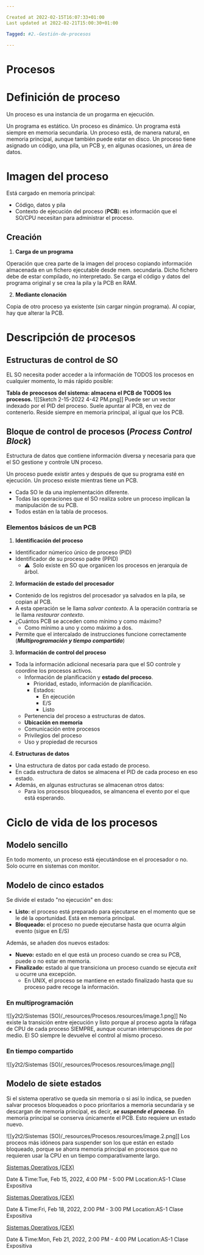 ```yaml
---

Created at 2022-02-15T16:07:33+01:00
Last updated at 2022-02-21T15:00:30+01:00

Tagged: #2.-Gestión-de-procesos

---
```


# Procesos
# Definición de proceso

Un proceso es una instancia de un progarma en ejecución.

Un programa es estático. Un proceso es dinámico.
Un programa está siempre en memoria secundaria. Un proceso está, de manera natural, en memoria principal, aunque también puede estar en disco.
Un proceso tiene asignado un código, una pila, un PCB y, en algunas ocasiones, un área de datos.


# Imagen del proceso

Está cargado en memoria principal:

* Código, datos y pila
* Contexto de ejecución del proceso (**PCB**): es información que el SO/CPU necesitan para administrar el proceso.



## Creación

1. **Carga de un programa**

Operación que crea parte de la imagen del proceso copiando información almacenada en un fichero ejecutable desde mem. secundaria. Dicho fichero debe de estar compilado, no interpretado. Se carga el código y datos del programa original y se crea la pila y la PCB en RAM.

2. **Mediante clonación**

Copia de otro proceso ya existente (sin cargar ningún programa). Al copiar, hay que alterar la PCB.


# Descripción de procesos

## Estructuras de control de SO

EL SO necesita poder acceder a la información de TODOS los procesos en cualquier momento, lo más rápido posible:

**Tabla de preocesos del sistema: almacena el PCB de TODOS los procesos.**
![[Sketch 2-15-2022 4-42 PM.png]]
Puede ser un vector indexado por el PID del proceso. Suele apuntar al PCB, en vez de contenerlo.
Reside siempre en memoria principal, al igual que los PCB.





## Bloque de control de procesos (**_P_**_rocess_ **_C_**_ontrol_ **_B_**_lock_)

Estructura de datos que contiene información diversa y necesaria para que el SO gestione y controle UN proceso.

Un proceso puede existir antes y después de que su programa esté en ejecución.
Un proceso existe mientras tiene un PCB.


* Cada SO le da una implementación diferente.
* Todas las operaciones que el SO realiza sobre un proceso implican la manipulación de su PCB.
* Todos están en la tabla de procesos.

### 

### Elementos básicos de un PCB

1. **Identificación del proceso**
  * Identificador númerico único de proceso (PID)
  * Identificador de su proceso padre (PPID)
    * ⚠️  Solo existe en SO que organicen los procesos en jerarquía de árbol.
2. **Información de estado del procesador**
  * Contenido de los registros del procesador ya salvados en la pila, se copian al PCB.
  * A esta operación se le llama _salvar contexto_. A la operación contraria se le llama _restaurar contexto_.
  * ¿Cuántos PCB se acceden como mínimo y como máximo?
    * Como mínimo a uno y como máximo a dos.
  * Permite que el intercalado de instrucciones funcione correctamente (**_Multiprogramación y tiempo compartido_**)
3. **Información de control del proceso**
  * Toda la información adicional necesaria para que el SO controle y coordine los procesos activos.
    * Información de planificación y **estado del proceso**.
      * Prioridad, estado, información de planificación.
      * Estados:
        * En ejecución
        * E/S
        * Listo
    * Pertenencia del proceso a estructuras de datos.
    * **Ubicación en memoria**
    * Comunicación entre procesos
    * Privilegios del proceso
    * Uso y propiedad de recursos
4. **Estructuras de datos**
  * Una estructura de datos por cada estado de proceso.
  * En cada estructura de datos se almacena el PID de cada proceso en eso estado.
  * Además, en algunas estructuras se almacenan otros datos:
    * Para los procesos bloqueados, se almancena el evento por el que está esperando.



# Ciclo de vida de los procesos

## Modelo sencillo

En todo momento, un proceso está ejecutándose en el procesador o no.
Solo ocurre en sistemas con monitor.


## Modelo de cinco estados


Se divide el estado "no ejecución" en dos:

* **Listo:** el proceso está preparado para ejecutarse en el momento que se le dé la oportunidad. Está en memoria principal.
* **Bloqueado:** el proceso no puede ejecutarse hasta que ocurra algún evento (sigue en E/S)


Además, se añaden dos nuevos estados:

* **Nuevo:** estado en el que está un proceso cuando se crea su PCB, puede o no estar en memoria.
* **Finalizado:** estado al que transiciona un proceso cuando se ejecuta _exit_ u ocurre una excepción.
  * En UNIX, el proceso se mantiene en estado finalizado hasta que su proceso padre recoge la información.




### En multiprogramación

![[y2t2/Sistemas (SO)/_resources/Procesos.resources/image.1.png]]
No existe la transición entre ejecución y listo porque al proceso agota la ráfaga de CPU de cada proceso SIEMPRE, aunque ocurran interrupciones de por medio. El SO siempre le devuelve el control al mismo proceso.

### En tiempo compartido

![[y2t2/Sistemas (SO)/_resources/Procesos.resources/image.png]]


## Modelo de siete estados

Si el sistema operativo se queda sin memoria o si así lo indica, se pueden salvar procesos bloqueados o poco prioritarios a memoria secundaria y se descargan de memoria principal, es decir, **_se suspende el proceso_**. En memoria principal se conserva únicamente el PCB.
Esto requiere un estado nuevo.

![[y2t2/Sistemas (SO)/_resources/Procesos.resources/image.2.png]]
Los proceos más idóneos para suspender son los que están en estado bloqueado, porque se ahorra memoria principal en procesos que no requieren usar la CPU en un tiempo comparativamente largo.



[Sistemas Operativos (CEX)](https://www.google.com/calendar/event?eid=XzhkOWxjZ3JmZHByNmFzams2bGozOGNiNjZvcjM2Y2hpNnRpbTJvajNjY3M2NnBobGM4c21hbzlwNmdwamdlMzU2ZGhnIHVuZGVyc2NvcmViaXNAbQ)

Date & Time:Tue, Feb 15, 2022, 4:00 PM - 5:00 PM
Location:AS-1
Clase Expositiva

[Sistemas Operativos (CEX)](https://www.google.com/calendar/event?eid=XzhkOWxjZ3JmZHByNmFzamtjY29qYXBobTZwaDNhY3I0NjFoamNlOWtjbGo2YXA5ZzZ0aDMwYzFuYzRvamlvcGw2NWkwIHVuZGVyc2NvcmViaXNAbQ)

Date & Time:Fri, Feb 18, 2022, 2:00 PM - 3:00 PM
Location:AS-1
Clase Expositiva

[Sistemas Operativos (CEX)](https://www.google.com/calendar/event?eid=XzhkOWxjZ3JmZHByNmFzams3NWkzaWUxazZsaW0yY2oyNjFnamVjcG82a3A2YWQxbmM0czNlb2htNmhpajBkcGhjb3FnIHVuZGVyc2NvcmViaXNAbQ)

Date & Time:Mon, Feb 21, 2022, 2:00 PM - 4:00 PM
Location:AS-1
Clase Expositiva



